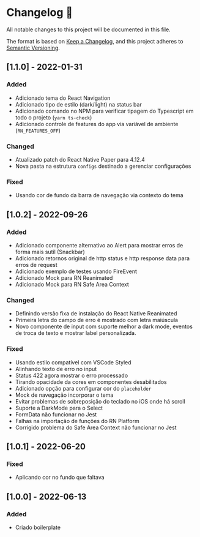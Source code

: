 # Changelog 📝

All notable changes to this project will be documented in this file.

The format is based on [Keep a Changelog](https://keepachangelog.com/en/1.0.0/), and this project adheres to [Semantic Versioning](https://semver.org/spec/v2.0.0.html).

## [1.1.0] - 2022-01-31

### Added

- Adicionado tema do React Navigation
- Adicionado tipo de estilo (dark/light) na status bar
- Adicionado comando no NPM para verificar tipagem do Typescript em todo o projeto (`yarn ts-check`)
- Adicionado controle de features do app via variável de ambiente (`RN_FEATURES_OFF`)

### Changed

- Atualizado patch do React Native Paper para 4.12.4
- Nova pasta na estrutura `configs` destinado a gerenciar configurações

### Fixed

- Usando cor de fundo da barra de navegação via contexto do tema


## [1.0.2] - 2022-09-26

### Added

- Adicionado componente alternativo ao Alert para mostrar erros de forma mais sutil (Snackbar)
- Adicionado retornos original de http status e http response data para erros de request
- Adicionado exemplo de testes usando FireEvent
- Adicionado Mock para RN Reanimated
- Adicionado Mock para RN Safe Area Context

### Changed

- Definindo versão fixa de instalação do React Native Reanimated
- Primeira letra do campo de erro é mostrado com letra maiúscula
- Novo componente de input com suporte melhor a dark mode, eventos de troca de texto e mostrar label personalizada.

### Fixed

- Usando estilo compatível com VSCode Styled
- Alinhando texto de erro no input
- Status 422 agora mostrar o erro processado
- Tirando opacidade da cores em componentes desabilitados
- Adicionado opção para configurar cor do `placeholder`
- Mock de navegação incorporar o tema
- Evitar problemas de sobreposição do teclado no iOS onde há scroll
- Suporte a DarkMode para o Select
- FormData não funcionar no Jest
- Falhas na importação de funções do RN Platform
- Corrigido problema do Safe Area Context não funcionar no Jest

## [1.0.1] - 2022-06-20

### Fixed

- Aplicando cor no fundo que faltava 

## [1.0.0] - 2022-06-13

### Added

- Criado boilerplate
